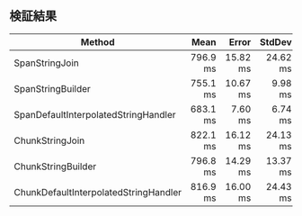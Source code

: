 ## 検証結果

| Method                                | Mean     | Error    | StdDev   | Gen0       | Gen1      | Allocated |
|-------------------------------------- |---------:|---------:|---------:|-----------:|----------:|----------:|
| SpanStringJoin                        | 796.9 ms | 15.82 ms | 24.62 ms | 47000.0000 | 1000.0000 | 286.42 MB |
| SpanStringBuilder                     | 755.1 ms | 10.67 ms |  9.98 ms | 38000.0000 |         - | 200.51 MB |
| SpanDefaultInterpolatedStringHandler  | 683.1 ms |  7.60 ms |  6.74 ms |          - |         - |  47.96 MB |
| ChunkStringJoin                       | 822.1 ms | 16.12 ms | 24.13 ms | 47000.0000 | 1000.0000 | 286.55 MB |
| ChunkStringBuilder                    | 796.8 ms | 14.29 ms | 13.37 ms | 47000.0000 | 1000.0000 | 286.86 MB |
| ChunkDefaultInterpolatedStringHandler | 816.9 ms | 16.00 ms | 24.43 ms | 47000.0000 | 1000.0000 | 286.55 MB |

